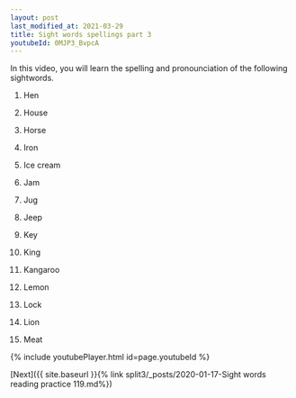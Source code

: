 ```yaml
---
layout: post
last_modified_at: 2021-03-29
title: Sight words spellings part 3
youtubeId: 0MJP3_BvpcA
---
```

 
 
In this video, you will learn the spelling and pronounciation of the following sightwords.

1) Hen

2) House

3) Horse

4) Iron

5) Ice cream

6) Jam

7) Jug

8) Jeep

9) Key

10) King

11) Kangaroo

12) Lemon

13) Lock

14) Lion

15) Meat


 

 
{% include youtubePlayer.html id=page.youtubeId %}
 
 

[Next]({{ site.baseurl }}{% link  split3/_posts/2020-01-17-Sight words reading practice 119.md%})
 
